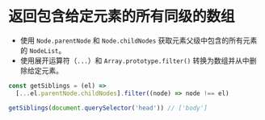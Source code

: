 # 返回包含给定元素的所有同级的数组

- 使用 `Node.parentNode` 和 `Node.childNodes` 获取元素父级中包含的所有元素的 `NodeList`。
- 使用展开运算符（`...`）和 `Array.prototype.filter()` 转换为数组并从中删除给定元素。

```js
const getSiblings = (el) =>
  [...el.parentNode.childNodes].filter((node) => node !== el)

getSiblings(document.querySelector('head')) // ['body']
```
